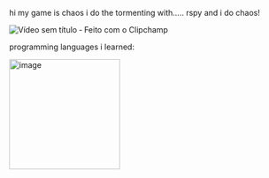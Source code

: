 hi my game is chaos i do the tormenting with..... rspy and i do chaos!

![Vídeo sem título ‐ Feito com o Clipchamp](https://github.com/user-attachments/assets/cf3fb884-4e61-4795-a60d-97458ae5a013)



programming languages i learned:

<img width="200" height="200" alt="image" src="https://github.com/user-attachments/assets/a06d385e-3201-4c41-8f58-50219abd89c6" />

